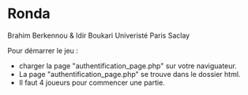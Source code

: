 # Ronda
Brahim Berkennou &
Idir Boukari 
Univeristé Paris Saclay

Pour démarrer le jeu :  

 - charger la page "authentification_page.php"  sur votre naviguateur.
 - La page "authentification_page.php" se trouve dans le dossier html.
 - Il faut 4 joueurs pour commencer une partie.
